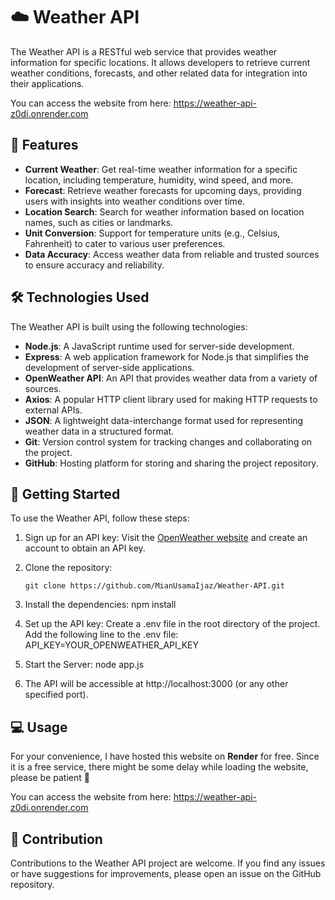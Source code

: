 # ☁️ Weather API

The Weather API is a RESTful web service that provides weather information for specific locations. It allows developers to retrieve current weather conditions, forecasts, and other related data for integration into their applications.

You can access the website from here: https://weather-api-z0di.onrender.com

## 🌟 Features

- **Current Weather**: Get real-time weather information for a specific location, including temperature, humidity, wind speed, and more.
- **Forecast**: Retrieve weather forecasts for upcoming days, providing users with insights into weather conditions over time.
- **Location Search**: Search for weather information based on location names, such as cities or landmarks.
- **Unit Conversion**: Support for temperature units (e.g., Celsius, Fahrenheit) to cater to various user preferences.
- **Data Accuracy**: Access weather data from reliable and trusted sources to ensure accuracy and reliability.

## 🛠️ Technologies Used

The Weather API is built using the following technologies:

- **Node.js**: A JavaScript runtime used for server-side development.
- **Express**: A web application framework for Node.js that simplifies the development of server-side applications.
- **OpenWeather API**: An API that provides weather data from a variety of sources.
- **Axios**: A popular HTTP client library used for making HTTP requests to external APIs.
- **JSON**: A lightweight data-interchange format used for representing weather data in a structured format.
- **Git**: Version control system for tracking changes and collaborating on the project.
- **GitHub**: Hosting platform for storing and sharing the project repository.

## 🚀 Getting Started

To use the Weather API, follow these steps:

1. Sign up for an API key: Visit the [OpenWeather website](https://openweathermap.org/) and create an account to obtain an API key.

2. Clone the repository:
   ```shell
   git clone https://github.com/MianUsamaIjaz/Weather-API.git

3. Install the dependencies: npm install

4. Set up the API key:
Create a .env file in the root directory of the project.
Add the following line to the .env file:
API_KEY=YOUR_OPENWEATHER_API_KEY

5. Start the Server: node app.js

6. The API will be accessible at http://localhost:3000 (or any other specified port).

## 💻 Usage

For your convenience, I have hosted this website on **Render** for free. Since it is a free service, there might be some delay while loading the website, please be patient 🙂

You can access the website from here: https://weather-api-z0di.onrender.com

## 🤝 Contribution
Contributions to the Weather API project are welcome. If you find any issues or have suggestions for improvements, please open an issue on the GitHub repository.
